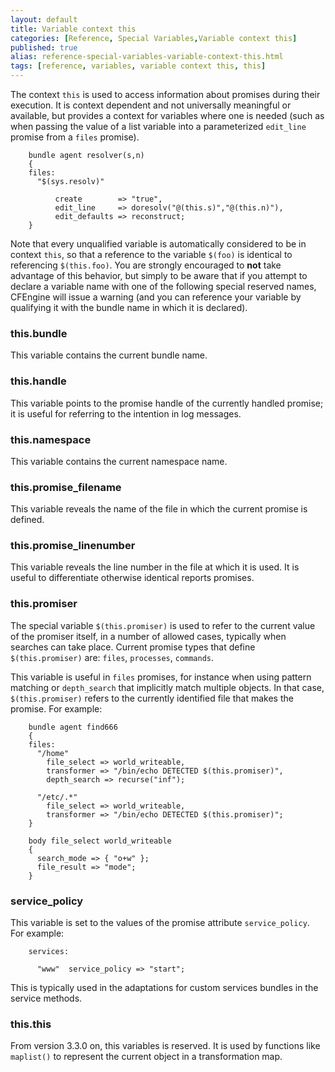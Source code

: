 ```yaml
---
layout: default
title: Variable context this
categories: [Reference, Special Variables,Variable context this]
published: true
alias: reference-special-variables-variable-context-this.html
tags: [reference, variables, variable context this, this]
---
```


The context `this` is used to access information about promises during
their execution. It is context dependent and not universally meaningful
or available, but provides a context for variables where one is needed
(such as when passing the value of a list variable into a parameterized
`edit_line` promise from a `files` promise).

```cf3
    bundle agent resolver(s,n)
    { 
    files:
      "$(sys.resolv)" 

          create        => "true",
          edit_line     => doresolv("@(this.s)","@(this.n)"),
          edit_defaults => reconstruct;
    }
```

Note that every unqualified variable is automatically considered to be
in context `this`, so that a reference to the variable `$(foo)` is
identical to referencing `$(this.foo)`. You are strongly encouraged to
**not** take advantage of this behavior, but simply to be aware that if
you attempt to declare a variable name with one of the following special
reserved names, CFEngine will issue a warning (and you can reference
your variable by qualifying it with the bundle name in which it is
declared).

### this.bundle

This variable contains the current bundle name.

### this.handle

This variable points to the promise handle of the currently handled
promise; it is useful for referring to the intention in log messages.

### this.namespace

This variable contains the current namespace name.

### this.promise\_filename

This variable reveals the name of the file in which the current promise
is defined.

### this.promise\_linenumber

This variable reveals the line number in the file at which it is used.
It is useful to differentiate otherwise identical reports promises.

### this.promiser

The special variable `$(this.promiser)` is used to refer to the current
value of the promiser itself, in a number of allowed cases, typically
when searches can take place. Current promise types that define
`$(this.promiser)` are: `files`, `processes`, `commands`.

This variable is useful in `files` promises, for instance when using
pattern matching or `depth_search` that implicitly match multiple
objects. In that case, `$(this.promiser)` refers to the currently
identified file that makes the promise. For example:

```cf3
    bundle agent find666
    {
    files:
      "/home"
        file_select => world_writeable,
        transformer => "/bin/echo DETECTED $(this.promiser)",
        depth_search => recurse("inf");

      "/etc/.*"
        file_select => world_writeable,
        transformer => "/bin/echo DETECTED $(this.promiser)";
    }

    body file_select world_writeable
    {
      search_mode => { "o+w" };
      file_result => "mode";
    }
```

### service\_policy

This variable is set to the values of the promise attribute
`service_policy`. For example:

```cf3
    services:

      "www"  service_policy => "start";
```

This is typically used in the adaptations for custom services bundles in
the service methods.

### this.this

From version 3.3.0 on, this variables is reserved. It is used by
functions like `maplist()` to represent the current object in a
transformation map.
